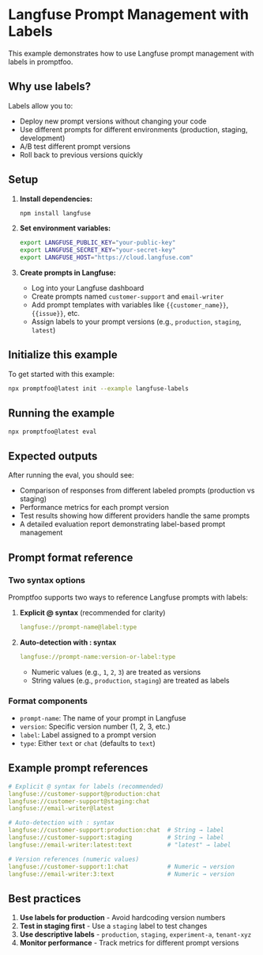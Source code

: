 # Langfuse Prompt Management with Labels

This example demonstrates how to use Langfuse prompt management with labels in promptfoo.

## Why use labels?

Labels allow you to:

- Deploy new prompt versions without changing your code
- Use different prompts for different environments (production, staging, development)
- A/B test different prompt versions
- Roll back to previous versions quickly

## Setup

1. **Install dependencies:**

   ```bash
   npm install langfuse
   ```

2. **Set environment variables:**

   ```bash
   export LANGFUSE_PUBLIC_KEY="your-public-key"
   export LANGFUSE_SECRET_KEY="your-secret-key"
   export LANGFUSE_HOST="https://cloud.langfuse.com"
   ```

3. **Create prompts in Langfuse:**
   - Log into your Langfuse dashboard
   - Create prompts named `customer-support` and `email-writer`
   - Add prompt templates with variables like `{{customer_name}}`, `{{issue}}`, etc.
   - Assign labels to your prompt versions (e.g., `production`, `staging`, `latest`)

## Initialize this example

To get started with this example:

```bash
npx promptfoo@latest init --example langfuse-labels
```

## Running the example

```bash
npx promptfoo@latest eval
```

## Expected outputs

After running the eval, you should see:

- Comparison of responses from different labeled prompts (production vs staging)
- Performance metrics for each prompt version
- Test results showing how different providers handle the same prompts
- A detailed evaluation report demonstrating label-based prompt management

## Prompt format reference

### Two syntax options

Promptfoo supports two ways to reference Langfuse prompts with labels:

1. **Explicit @ syntax** (recommended for clarity)

   ```yaml
   langfuse://prompt-name@label:type
   ```

2. **Auto-detection with : syntax**

   ```yaml
   langfuse://prompt-name:version-or-label:type
   ```

   - Numeric values (e.g., `1`, `2`, `3`) are treated as versions
   - String values (e.g., `production`, `staging`) are treated as labels

### Format components

- `prompt-name`: The name of your prompt in Langfuse
- `version`: Specific version number (1, 2, 3, etc.)
- `label`: Label assigned to a prompt version
- `type`: Either `text` or `chat` (defaults to `text`)

## Example prompt references

```yaml
# Explicit @ syntax for labels (recommended)
langfuse://customer-support@production:chat
langfuse://customer-support@staging:chat
langfuse://email-writer@latest

# Auto-detection with : syntax
langfuse://customer-support:production:chat  # String → label
langfuse://customer-support:staging          # String → label
langfuse://email-writer:latest:text          # "latest" → label

# Version references (numeric values)
langfuse://customer-support:1:chat           # Numeric → version
langfuse://email-writer:3:text               # Numeric → version
```

## Best practices

1. **Use labels for production** - Avoid hardcoding version numbers
2. **Test in staging first** - Use a `staging` label to test changes
3. **Use descriptive labels** - `production`, `staging`, `experiment-a`, `tenant-xyz`
4. **Monitor performance** - Track metrics for different prompt versions
